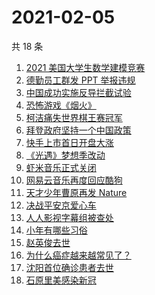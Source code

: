 # 2021-02-05

共 18 条

<!-- BEGIN ZHIHUSEARCH -->
<!-- 最后更新时间 Fri Feb 05 2021 18:07:10 GMT+0800 (CST) -->
1. [2021 美国大学生数学建模竞赛](https://www.zhihu.com/search?q=2021美赛)
1. [德勤员工群发 PPT 举报违规](https://www.zhihu.com/search?q=德勤)
1. [中国成功实施反导拦截试验](https://www.zhihu.com/search?q=陆基中段反导)
1. [恐怖游戏《烟火》](https://www.zhihu.com/search?q=烟火)
1. [柯洁痛失世界棋王赛冠军](https://www.zhihu.com/search?q=柯洁)
1. [拜登政府坚持一个中国政策](https://www.zhihu.com/search?q=拜登政府)
1. [快手上市首日开盘大涨](https://www.zhihu.com/search?q=快手上市)
1. [《光遇》梦想季改动](https://www.zhihu.com/search?q=光遇)
1. [虾米音乐正式关闭](https://www.zhihu.com/search?q=虾米音乐)
1. [网易云音乐再度回应酷狗](https://www.zhihu.com/search?q=网易云酷狗)
1. [天才少年曹原再发 Nature](https://www.zhihu.com/search?q=曹原)
1. [决战平安京爱心车](https://www.zhihu.com/search?q=决战平安京)
1. [人人影视字幕组被查处](https://www.zhihu.com/search?q=人人影视字幕组)
1. [小年有哪些习俗](https://www.zhihu.com/search?q=小年)
1. [赵英俊去世](https://www.zhihu.com/search?q=赵英俊去世)
1. [为什么癌症越来越常见了？](https://www.zhihu.com/search?q=癌症)
1. [沈阳首位确诊患者去世](https://www.zhihu.com/search?q=沈阳尹老太)
1. [石原里美感染新冠](https://www.zhihu.com/search?q=石原里美新冠)
<!-- END ZHIHUSEARCH -->
